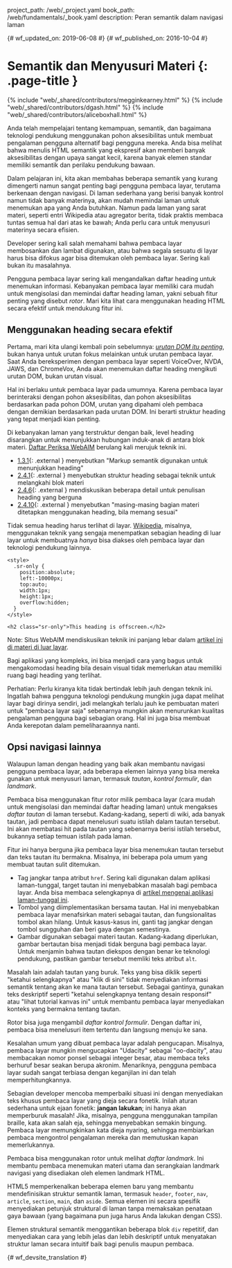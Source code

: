 project_path: /web/_project.yaml
book_path: /web/fundamentals/_book.yaml
description: Peran semantik dalam navigasi laman


{# wf_updated_on: 2019-06-08 #}
{# wf_published_on: 2016-10-04 #}

# Semantik dan Menyusuri Materi {: .page-title }

{% include "web/_shared/contributors/megginkearney.html" %}
{% include "web/_shared/contributors/dgash.html" %}
{% include "web/_shared/contributors/aliceboxhall.html" %}



Anda telah mempelajari tentang kemampuan, semantik, dan bagaimana teknologi pendukung menggunakan
pohon aksesibilitas untuk membuat pengalaman pengguna alternatif bagi pengguna mereka.
Anda bisa melihat bahwa menulis HTML semantik yang ekspresif akan memberi banyak
aksesibilitas dengan upaya sangat kecil, karena banyak elemen standar memiliki
semantik dan perilaku pendukung bawaan.

Dalam pelajaran ini, kita akan membahas beberapa semantik yang kurang dimengerti namun sangat penting bagi
pengguna pembaca layar, terutama berkenaan dengan navigasi. Di laman sederhana yang berisi
banyak kontrol namun tidak banyak materinya, akan mudah memindai laman untuk menemukan
apa yang Anda butuhkan. Namun pada laman yang sarat materi, seperti entri Wikipedia atau
agregator berita, tidak praktis membaca tuntas semua hal dari atas ke bawah; Anda
perlu cara untuk menyusuri materinya secara efisien.

Developer sering kali salah memahami bahwa pembaca layar membosankan dan lambat
digunakan, atau bahwa segala sesuatu di layar harus bisa difokus agar bisa ditemukan
oleh pembaca layar. Sering kali bukan itu masalahnya.

Pengguna pembaca layar sering kali mengandalkan daftar heading untuk menemukan informasi. Kebanyakan
pembaca layar memiliki cara mudah untuk mengisolasi dan memindai daftar heading laman, yakni sebuah
fitur penting yang disebut *rotor*. Mari kita lihat cara menggunakan heading HTML
secara efektif untuk mendukung fitur ini.

## Menggunakan heading secara efektif

Pertama, mari kita ulangi kembali poin sebelumnya: [*urutan DOM itu
penting*](/web/fundamentals/accessibility/focus/dom-order-matters), bukan hanya untuk
urutan fokus melainkan untuk urutan pembaca layar. Saat Anda bereksperimen dengan pembaca layar
seperti VoiceOver, NVDA, JAWS, dan ChromeVox, Anda akan menemukan daftar heading mengikuti
urutan DOM, bukan urutan visual.

Hal ini berlaku untuk pembaca layar pada umumnya. Karena pembaca layar berinteraksi dengan
pohon aksesibilitas, dan pohon aksesibilitas berdasarkan pada pohon DOM, urutan
yang dipahami oleh pembaca dengan demikian berdasarkan pada urutan DOM. Ini
berarti struktur heading yang tepat menjadi kian penting.

Di kebanyakan laman yang terstruktur dengan baik, level heading disarangkan untuk menunjukkan
hubungan induk-anak di antara blok materi. [Daftar Periksa
WebAIM](https://webaim.org/standards/wcag/checklist) berulang kali merujuk
teknik ini.

 - [1.3.1](https://webaim.org/standards/wcag/checklist#sc1.3.1){: .external }
   menyebutkan "Markup semantik digunakan untuk menunjukkan heading"
 - [2.4.1](https://webaim.org/standards/wcag/checklist#sc2.4.1){: .external }
   menyebutkan struktur heading sebagai teknik untuk melangkahi blok
   materi
 - [2.4.6](https://webaim.org/standards/wcag/checklist#sc2.4.6){: .external }
   mendiskusikan beberapa detail untuk penulisan heading yang berguna
 - [2.4.10](https://webaim.org/standards/wcag/checklist#sc2.4.10){: .external }
   menyebutkan "masing-masing bagian materi ditetapkan menggunakan heading,
   bila memang sesuai"

Tidak semua heading harus terlihat di layar.
[Wikipedia](https://www.wikipedia.org/), misalnya, menggunakan teknik yang
sengaja menempatkan sebagian heading di luar layar untuk membuatnya
*hanya* bisa diakses oleh pembaca layar dan teknologi pendukung lainnya.

    <style>
      .sr-only {
        position:absolute;
        left:-10000px;
        top:auto;
        width:1px;
        height:1px;
        overflow:hidden;
      }
    </style>

    <h2 class="sr-only">This heading is offscreen.</h2>

Note: Situs WebAIM mendiskusikan teknik ini panjang lebar dalam [artikel
ini di materi di luar layar](https://webaim.org/techniques/css/invisiblecontent/).

Bagi aplikasi yang kompleks, ini bisa menjadi cara yang bagus untuk mengakomodasi heading bila
desain visual tidak memerlukan atau memiliki ruang bagi heading yang terlihat.

Perhatian: Perlu kiranya kita tidak bertindak lebih jauh dengan teknik ini. Ingatlah bahwa
pengguna teknologi pendukung mungkin juga dapat melihat layar bagi dirinya sendiri, jadi
melangkah terlalu jauh ke pembuatan materi untuk "pembaca layar saja" sebenarnya mungkin
akan menurunkan kualitas pengalaman pengguna bagi sebagian orang. Hal ini juga bisa membuat Anda kerepotan
dalam pemeliharaannya nanti.

## Opsi navigasi lainnya

Walaupun laman dengan heading yang baik akan membantu navigasi pengguna pembaca layar, ada
beberapa elemen lainnya yang bisa mereka gunakan untuk menyusuri laman, termasuk *tautan*, *kontrol
formulir*, dan *landmark*.

Pembaca bisa menggunakan fitur rotor milik pembaca layar (cara mudah untuk mengisolasi dan
memindai daftar heading laman) untuk mengakses *daftar tautan* di laman tersebut.
Kadang-kadang, seperti di wiki, ada banyak tautan, jadi pembaca dapat menelusuri suatu
istilah dalam tautan tersebut. Ini akan membatasi hit pada tautan yang sebenarnya berisi
istilah tersebut, bukannya setiap temuan istilah pada laman.

Fitur ini hanya berguna jika pembaca layar bisa menemukan tautan tersebut dan teks
tautan itu bermakna. Misalnya, ini beberapa pola umum yang membuat tautan
sulit ditemukan.

 - Tag jangkar tanpa atribut `href`. Sering kali digunakan dalam aplikasi
   laman-tunggal, target tautan ini menyebabkan masalah bagi pembaca layar. Anda bisa membaca
   selengkapnya di [artikel mengenai aplikasi laman-tunggal ini](http://neugierig.org/software/blog/2014/02/single-page-app-links.html).
 - Tombol yang diimplementasikan bersama tautan. Hal ini menyebabkan pembaca layar
   menafsirkan materi sebagai tautan, dan fungsionalitas tombol akan hilang. Untuk
   kasus-kasus ini, ganti tag jangkar dengan tombol sungguhan dan beri gaya
   dengan semestinya.
 - Gambar digunakan sebagai materi tautan. Kadang-kadang diperlukan, gambar bertautan bisa menjadi
   tidak berguna bagi pembaca layar. Untuk menjamin bahwa tautan diekspos dengan benar ke
   teknologi pendukung, pastikan gambar tersebut memliki teks atribut `alt`.

Masalah lain adalah tautan yang buruk. Teks yang bisa diklik seperti "ketahui selengkapnya" atau "klik
di sini" tidak menyediakan informasi semantik tentang akan ke mana tautan tersebut. Sebagai gantinya, gunakan
teks deskriptif seperti "ketahui selengkapnya tentang desain responsif" atau "lihat
tutorial kanvas ini" untuk membantu pembaca layar menyediakan konteks yang bermakna tentang tautan.

Rotor bisa juga mengambil *daftar kontrol formulir*. Dengan daftar ini, pembaca bisa
menelusuri item tertentu dan langsung menuju ke sana.

Kesalahan umum yang dibuat pembaca layar adalah pengucapan. Misalnya, pembaca layar mungkin
mengucapkan "Udacity" sebagai "oo-dacity", atau membacakan nomor ponsel sebagai
integer besar, atau membaca teks berhuruf besar seakan berupa akronim.
Menariknya, pengguna pembaca layar sudah sangat terbiasa dengan keganjilan ini dan
telah memperhitungkannya.

Sebagian developer mencoba memperbaiki situasi ini dengan menyediakan teks khusus pembaca layar
yang dieja secara fonetik. Inilah aturan sederhana untuk ejaan fonetik:
**jangan lakukan**; ini hanya akan memperburuk masalah! Jika, misalnya, pengguna menggunakan
tampilan braille, kata akan salah eja, sehingga menyebabkan semakin
bingung. Pembaca layar memungkinkan kata dieja nyaring, sehingga membiarkan
pembaca mengontrol pengalaman mereka dan memutuskan kapan memerlukannya.

Pembaca bisa menggunakan rotor untuk melihat *daftar landmark*. Ini membantu pembaca
menemukan materi utama dan serangkaian landmark navigasi yang disediakan
oleh elemen landmark HTML.

HTML5 memperkenalkan beberapa elemen baru yang membantu mendefinisikan struktur semantik
laman, termasuk `header`, `footer`, `nav`, `article`, `section`, `main`, dan
`aside`. Semua elemen ini secara spesifik menyediakan petunjuk struktural di laman
tanpa memaksakan penataan gaya bawaan (yang bagaimana pun juga harus Anda lakukan dengan CSS).

Elemen struktural semantik menggantikan beberapa blok `div` repetitif, dan
menyediakan cara yang lebih jelas dan lebih deskriptif untuk menyatakan struktur laman secara intuitif
baik bagi penulis maupun pembaca.




{# wf_devsite_translation #}
